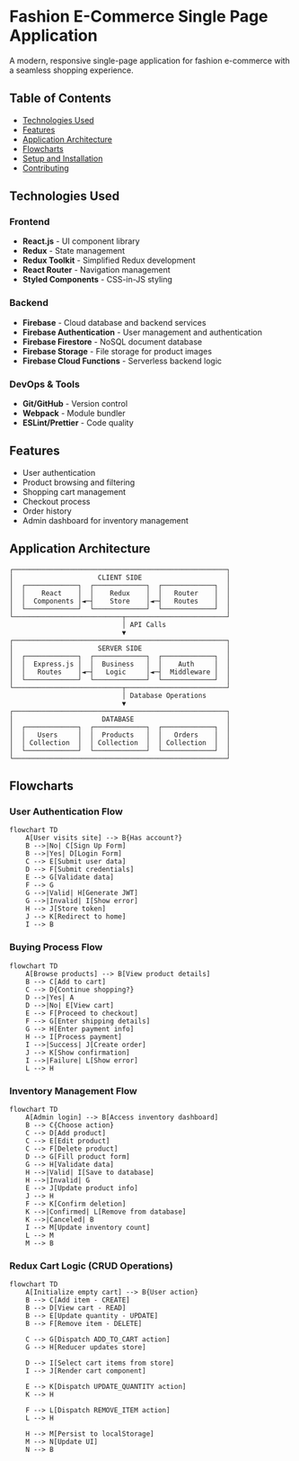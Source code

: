 # Fashion E-Commerce Single Page Application

A modern, responsive single-page application for fashion e-commerce with a seamless shopping experience.

## Table of Contents
- [Technologies Used](#technologies-used)
- [Features](#features)
- [Application Architecture](#application-architecture)
- [Flowcharts](#flowcharts)
- [Setup and Installation](#setup-and-installation)
- [Contributing](#contributing)

## Technologies Used

### Frontend
- **React.js** - UI component library
- **Redux** - State management
- **Redux Toolkit** - Simplified Redux development
- **React Router** - Navigation management
- **Styled Components** - CSS-in-JS styling

### Backend
- **Firebase** - Cloud database and backend services
- **Firebase Authentication** - User management and authentication
- **Firebase Firestore** - NoSQL document database
- **Firebase Storage** - File storage for product images
- **Firebase Cloud Functions** - Serverless backend logic

### DevOps & Tools
- **Git/GitHub** - Version control
- **Webpack** - Module bundler
- **ESLint/Prettier** - Code quality

## Features
- User authentication
- Product browsing and filtering
- Shopping cart management
- Checkout process
- Order history
- Admin dashboard for inventory management

## Application Architecture

```
┌─────────────────────────────────────────────────────┐
│                     CLIENT SIDE                     │
│  ┌─────────────┐  ┌─────────────┐  ┌─────────────┐  │
│  │    React    │  │    Redux    │  │   Router    │  │
│  │  Components │◄─┤    Store    │◄─┤   Routes    │  │
│  └─────────────┘  └─────────────┘  └─────────────┘  │
└───────────────────────────┬─────────────────────────┘
                            │ API Calls
                            ▼
┌─────────────────────────────────────────────────────┐
│                     SERVER SIDE                     │
│  ┌─────────────┐  ┌─────────────┐  ┌─────────────┐  │
│  │  Express.js │  │  Business   │  │    Auth     │  │
│  │   Routes    │◄─┤   Logic     │◄─┤  Middleware │  │
│  └─────────────┘  └─────────────┘  └─────────────┘  │
└───────────────────────────┬─────────────────────────┘
                            │ Database Operations
                            ▼
┌─────────────────────────────────────────────────────┐
│                      DATABASE                       │
│  ┌─────────────┐  ┌─────────────┐  ┌─────────────┐  │
│  │   Users     │  │  Products   │  │   Orders    │  │
│  │ Collection  │  │ Collection  │  │ Collection  │  │
│  └─────────────┘  └─────────────┘  └─────────────┘  │
└─────────────────────────────────────────────────────┘
```

## Flowcharts

### User Authentication Flow

```mermaid
flowchart TD
    A[User visits site] --> B{Has account?}
    B -->|No| C[Sign Up Form]
    B -->|Yes| D[Login Form]
    C --> E[Submit user data]
    D --> F[Submit credentials]
    E --> G[Validate data]
    F --> G
    G -->|Valid| H[Generate JWT]
    G -->|Invalid| I[Show error]
    H --> J[Store token]
    J --> K[Redirect to home]
    I --> B
```

### Buying Process Flow

```mermaid
flowchart TD
    A[Browse products] --> B[View product details]
    B --> C[Add to cart]
    C --> D{Continue shopping?}
    D -->|Yes| A
    D -->|No| E[View cart]
    E --> F[Proceed to checkout]
    F --> G[Enter shipping details]
    G --> H[Enter payment info]
    H --> I[Process payment]
    I -->|Success| J[Create order]
    J --> K[Show confirmation]
    I -->|Failure| L[Show error]
    L --> H
```

### Inventory Management Flow

```mermaid
flowchart TD
    A[Admin login] --> B[Access inventory dashboard]
    B --> C{Choose action}
    C --> D[Add product]
    C --> E[Edit product]
    C --> F[Delete product]
    D --> G[Fill product form]
    G --> H[Validate data]
    H -->|Valid| I[Save to database]
    H -->|Invalid| G
    E --> J[Update product info]
    J --> H
    F --> K[Confirm deletion]
    K -->|Confirmed| L[Remove from database]
    K -->|Canceled| B
    I --> M[Update inventory count]
    L --> M
    M --> B
```

### Redux Cart Logic (CRUD Operations)

```mermaid
flowchart TD
    A[Initialize empty cart] --> B{User action}
    B --> C[Add item - CREATE]
    B --> D[View cart - READ]
    B --> E[Update quantity - UPDATE]
    B --> F[Remove item - DELETE]
    
    C --> G[Dispatch ADD_TO_CART action]
    G --> H[Reducer updates store]
    
    D --> I[Select cart items from store]
    I --> J[Render cart component]
    
    E --> K[Dispatch UPDATE_QUANTITY action]
    K --> H
    
    F --> L[Dispatch REMOVE_ITEM action]
    L --> H
    
    H --> M[Persist to localStorage]
    M --> N[Update UI]
    N --> B
```

